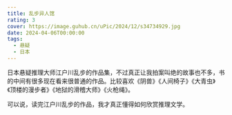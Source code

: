 ```yaml
---
title: 乱步异人馆
rating: 3
cover: https://image.guhub.cn/uPic/2024/12/s34734929.jpg
date: 2024-04-06T00:00:00
tags:
  - 悬疑
  - 日本
---
```


日本悬疑推理大师江户川乱步的作品集，不过真正让我拍案叫绝的故事也不多，书的中间有很多现在看来很普通的作品。比较喜欢《阴兽》《人间椅子》《大青虫》《顶楼的漫步者》《地狱的滑稽大师》《火枪绳》。

可以说，读完江户川乱步的作品，我才真正懂得如何欣赏推理文学。
